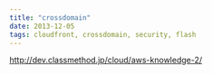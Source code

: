 ```yaml
---
title: "crossdomain"
date: 2013-12-05
tags: cloudfront, crossdomain, security, flash
---
```




<http://dev.classmethod.jp/cloud/aws-knowledge-2/>
